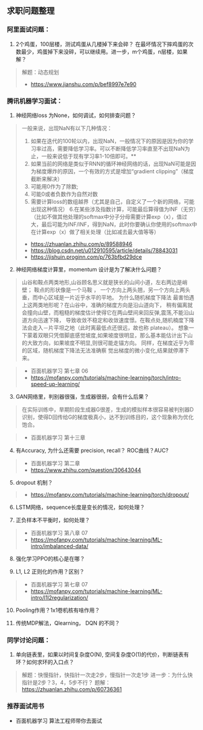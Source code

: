## 求职问题整理

### 阿里面试问题：
1. 2个鸡蛋，100层楼，测试鸡蛋从几楼掉下来会碎？ 在最坏情况下摔鸡蛋的次数最少，鸡蛋掉下来没碎，可以继续用。进一步，m个鸡蛋，n层楼，如果解？
> 解题：动态规划
>- https://www.jianshu.com/p/bef8997e7e90

### 腾讯机器学习面试：
1. 神经网络loss 为None，如何调试，如何排查问题？
> 一般来说，出现NaN有以下几种情况：
> 1. 如果在迭代的100轮以内，出现NaN，一般情况下的原因是因为你的学习率过高，需要降低学习率。可以不断降低学习率直至不出现NaN为止，一般来说低于现有学习率1-10倍即可。**
> 2. 如果当前的网络是类似于RNN的循环神经网络的话，出现NaN可能是因为梯度爆炸的原因，一个有效的方式是增加“gradient clipping”（梯度截断来解决）
> 3. 可能用0作为了除数;
> 4. 可能0或者负数作为自然对数
> 5. 需要计算loss的数组越界（尤其是自己，自定义了一个新的网络，可能出现这种情况）
> 6.在某些涉及指数计算，可能最后算得值为INF（无穷）（比如不做其他处理的softmax中分子分母需要计算exp（x），值过大，最后可能为INF/INF，得到NaN，此时你要确认你使用的softmax中在计算exp（x）做了相关处理（比如减去最大值等等）
>- https://zhuanlan.zhihu.com/p/89588946
>- https://blog.csdn.net/u012910595/article/details/78843031
>- https://jishuin.proginn.com/p/763bfbd29dce
	

2. 神经网络梯度计算里，momentum 设计是为了解决什么问题？
> 山谷和鞍点两类地形,山谷顾名思义就是狭长的山间小道，左右两边是峭壁；
> 鞍点的形状像是一个马鞍 ， 一个方向上两头翘，另一个方向上两头垂，而中心区域是一片近乎水平的平地。
> 为什么随机梯度下降法 最害怕遇上这两类地形呢？在山谷中，准确的梯度方向是沿山道向下， 稍有偏离就会撞向山壁，而粗糙的梯度估计使得它在两山壁间来回反弹,震荡,不能沿山道方向迅速下降，
> 导致收敛不稳定和收敛速度憬。在鞍点处,随机楠度下降法会走入－片平坦之地（此时离最低点还很远，故也称 plateau）。
> 想象一下蒙着双眼只凭借脚底感觉坡度,如果坡度很明显，那么基本能估计出下山的大致方向，如果坡度不明显,则很可能走锚方向。
> 同样，在梯度近乎为零的区域，随机梯度下降法无法准确察 觉出梯度的微小变化,结果就停滞下来。

>- 百面机器学习 第七章 06
>- https://mofanpy.com/tutorials/machine-learning/torch/intro-speed-up-learning/

3. GAN网络里，判别器很强，生成器很弱，会有什么后果？
> 在实际训练中，旱期阶段生成器G很差，生成的模拟样本很容易被判别器D识别，使得D回传给G的梯度极真小，达不到训练目的，这个现象称为优化饱合。

>- 百面机器学习 第十三章

4. 有Accuracy, 为什么还需要 precision, recall？ ROC曲线？AUC?
>- 百面机器学习 第二章
>- https://www.zhihu.com/question/30643044

5. dropout 机制？
>- https://mofanpy.com/tutorials/machine-learning/torch/dropout/

6. LSTM网络，sequence长度是变长的情况，如何处理？

7. 正负样本不平衡时，如何处理？
>- 百面机器学习 第八章 07
>- https://mofanpy.com/tutorials/machine-learning/ML-intro/imbalanced-data/

8. 强化学习PPO的核心是在哪？

9. L1, L2 正则化的作用？区别？
>- 百面机器学习 第七章 07
>- https://mofanpy.com/tutorials/machine-learning/ML-intro/l1l2regularization/

10. Pooling作用？1x1卷机核有啥作用？

11. 传统MDP解法，Qlearning， DQN 的不同？
        

### 同学讨论问题：
1. 单向链表里，如果以时间复杂度O(N), 空间复杂度O(1)的代价，判断链表有环？如何求环的入口点？
> 解题：快慢指针，快指针一次走2步，慢指针一次走1步
> 进一步：为什么快指针是2步？3，4，5步不行？
> 题解：https://zhuanlan.zhihu.com/p/60736361

### 推荐面试用书
* 百面机器学习 算法工程师带你去面试
    
